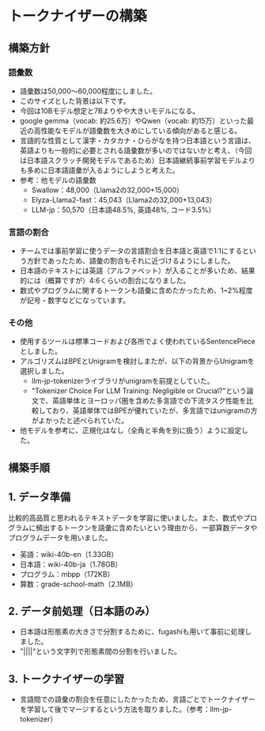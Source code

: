 # トークナイザーの構築
## 構築方針
### 語彙数
- 語彙数は50,000〜60,000程度にしました。
- このサイズとした背景は以下です。
- 今回は10Bモデル想定と7Bよりやや大きいモデルになる。
- google gemma（vocab: 約25.6万）やQwen（vocab: 約15万）といった最近の高性能なモデルが語彙数を大きめにしている傾向があると感じる。
- 言語的な性質として漢字・カタカナ・ひらがなを持つ日本語という言語は、英語よりも一般的に必要とされる語彙数が多いのではないかと考え、（今回は日本語スクラッチ開発モデルであるため）日本語継続事前学習モデルよりも多めに日本語語彙が入るようにしようと考えた。
- 参考：他モデルの語彙数
    - Swallow：48,000（Llama2の32,000+15,000）
    - Elyza-Llama2-fast：45,043（Llama2の32,000+13,043）
    - LLM-jp：50,570（日本語48.5%, 英語48%, コード3.5%）
### 言語の割合
- チームでは事前学習に使うデータの言語割合を日本語と英語で1:1にするという方針であったため、語彙の割合もそれに近づけるようにしました。
- 日本語のテキストには英語（アルファベット）が入ることが多いため、結果的には（概算ですが）4:6くらいの割合になりました。
- 数式やプログラムに関するトークンも語彙に含めたかったため、1~2%程度が記号・数字などになっています。
### その他
- 使用するツールは標準コードおよび各所でよく使われているSentencePieceとしました。
- アルゴリズムはBPEとUnigramを検討しまたが、以下の背景からUnigramを選択しました。
    - llm-jp-tokenizerライブラリがunigramを前提としていた。
    - "Tokenizer Choice For LLM Training: Negligible or Crucial?"という論文で、英語単体とヨーロッパ圏を含めた多言語での下流タスク性能を比較しており、英語単体ではBPEが優れていたが、多言語ではunigramの方がよかったと述べられていた。
- 他モデルを参考に、正規化はなし（全角と半角を別に扱う）ように設定した。

## 構築手順
## 1. データ準備
比較的高品質と思われるテキストデータを学習に使いました。また、数式やプログラムに頻出するトークンを語彙に含めたいという理由から、一部算数データやプログラムデータを用いました。
- 英語：wiki-40b-en（1.33GB）
- 日本語：wiki-40b-ja（1.78GB）
- プログラム：mbpp（172KB）
- 算数：grade-school-math（2.1MB）

## 2. データ前処理（日本語のみ）
- 日本語は形態素の大きさで分割するために、fugashiも用いて事前に処理しました。
- "||||"という文字列で形態素間の分割を行いました。

## 3. トークナイザーの学習
- 言語間での語彙の割合を任意にしたかったため、言語ごとでトークナイザーを学習して後でマージするという方法を取りました。（参考：llm-jp-tokenizer）



